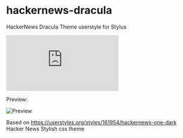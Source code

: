# hackernews-dracula
HackerNews Dracula Theme userstyle for Stylus

![Install here](https://github.com/jony10/hackernews-dracula/raw/master/hackernews-dracula-theme.user.css)

Preview:

![Preview](https://raw.githubusercontent.com/jony10/hackernews-dracula/master/HackerNews-Dracula.PNG)

Based on https://userstyles.org/styles/161954/hackernews-one-dark Hacker News Stylish css theme 
